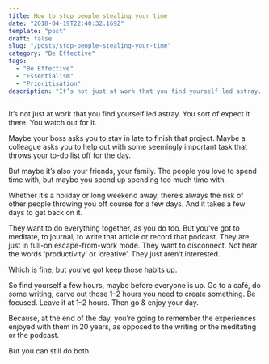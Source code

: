 ```yaml
---
title: How to stop people stealing your time
date: "2018-04-19T22:40:32.169Z"
template: "post"
draft: false
slug: "/posts/stop-people-stealing-your-time"
category: "Be Effective"
tags:
  - "Be Effective"
  - "Essentialism"
  - "Prioritisation"
description: "It’s not just at work that you find yourself led astray. You sort of expect it there. You watch out for it."
---
```


It’s not just at work that you find yourself led astray. You sort of expect it there. You watch out for it.

Maybe your boss asks you to stay in late to finish that project. Maybe a colleague asks you to help out with some seemingly important task that throws your to-do list off for the day.


But maybe it’s also your friends, your family. The people you love to spend time with, but maybe you spend up spending too much time with.

Whether it’s a holiday or long weekend away, there’s always the risk of other people throwing you off course for a few days. And it takes a few days to get back on it.

They want to do everything together, as you do too. But you’ve got to meditate, to journal, to write that article or record that podcast. They are just in full-on escape-from-work mode. They want to disconnect. Not hear the words ‘productivity’ or ‘creative’. They just aren’t interested.

Which is fine, but you’ve got keep those habits up.


So find yourself a few hours, maybe before everyone is up. Go to a café, do some writing, carve out those 1–2 hours you need to create something. Be focused. Leave it at 1–2 hours. Then go & enjoy your day.

Because, at the end of the day, you’re going to remember the experiences enjoyed with them in 20 years, as opposed to the writing or the meditating or the podcast.

But you can still do both.
